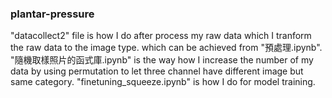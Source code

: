 ### plantar-pressure
"datacollect2" file is how I do after process my raw data which I tranform the raw data to the image type.
which can be achieved from "預處理.ipynb".
"隨機取樣照片的函式庫.ipynb" is the way how I increase the number of my data by using permutation to let three channel have different image but same category.
"finetuning_squeeze.ipynb" is how I do for model training.
